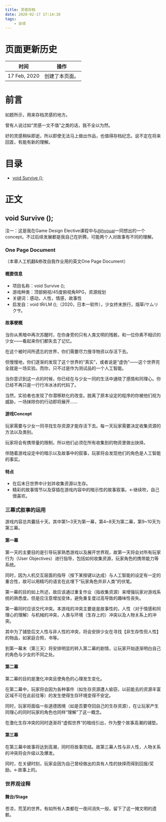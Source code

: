 ```yaml
---
title: 灵感存档
date: 2020-02-17 17:14:10
tags:
    - 杂项
---
```


# 页面更新历史

时间 | 操作
--- | ---
17 Feb, 2020 | 创建了本页面。

# 前言

如题所示，用来存档灵感的地方。

曾有人说过如“灵感一文不值”之类的话，我不全以为然。

好的灵感稍纵即逝，所以即使无法马上做出作品，也值得存档纪念。说不定在将来回首，有能有新的理解。
<!-- more -->
# 目录
* [void Survive ();](#1)

# 正文

<h2 id="1">void Survive ();</h2>

注一：这是我在Game Design Elective课程中与[@hyouai](https://www.weibo.com/407748192?refer_flag=1005055013)一同想出的一个concept。不过后续发展都是我自己在折腾，可能两个人对故事有不同的理解。

### One Page Document

（本章人工机翻&修改自我作业用的英文One Page Document）

#### 概要信息

* 项目名称：void Survive ();
* 游戏种类：顶部俯视/45度俯视角RPG，资源规划
* 关键词：感动，人性，情感，故事性
* 启发自：void tRrLM ();（2020，日本一软件），少女终末旅行，烟草/ケムリクサ。

#### 故事梗概

当你从黑暗中再次苏醒时，在你身旁的只有人类文明的残骸，和一位你素不相识的少女——看起来你们都失去了记忆。

在这个被时间所遗忘的世界，你们需要尽力搜寻物资以存活下去。

但慢慢地，你们逐渐的发现了这个世界的“真实”，或者说是“虚伪”——这个世界完全就是一场实验。而你，只不过是作为测试品的一个人工智能。

当你意识到这一点的时候，你已经在与少女一同的生活中通晓了感情和同理心。你已经不再只是一行行冷冰冰的代码了。

当然，实验者也发现了你潜移默化的改变。脱离了原本设定的程序的你被他们视为威胁，一场抹除你的行动即将展开……

#### 游戏Concept

玩家需要与少女一同寻找生存资源才能存活下去。每一天玩家需要决定收集资源的方法以及类别。

玩家将会有携带量的限制，所以他们必须在所有收集到的物资里做出抉择。

伴随着游戏设定中的暗示以及故事中的叙事，玩家将会发现他们的角色是人工智能的事实。

#### 特点

* 在后末日世界中计划并收集资源以生存。
* 精彩的故事情节以及穿插在游戏内容中的暗示性的故事叙事。←继续吹，自己很喜欢。

### 三幕式叙事的运用

游戏内容总共囊括十天。其中第1\~3天为第一幕，第4\~8天为第二幕，第9\~10天为第三幕。

#### 第一幕

第一天的主要目的是引导玩家熟悉游戏以及展开世界观，故第一天将会对所有玩家行为（User Objectives）进行指导，包括如何收集资源，玩家角色的携带能力等系统。

同时，因为人机交互层面的指导（按下某按键以达成）与人工智能的设定有一定的重合性，故可以用精巧的语言在此埋下“玩家角色并非人类”的伏笔。

第一幕的目的如上所述，故应该通过重复作业（指收集资源）来增强玩家对游戏系统的熟悉度。但是应注意增加变体，避免重复度过高导致的趣味性丧失。

第一幕同时应该交代冲突。本游戏的冲突主要是是故事性的，人性（对于情感和同理心的理解）与机械的冲突，人类与环境（生存上的）冲突以及人物关系上的冲突。

其中为了铺垫后文人性与非人性的冲突，将会安排少女在寻找【非生存性但人性】的物品，如家庭合照，书等。

到第一幕末（第三天）将安排明显的转入第二幕的剧情，让玩家开始逐渐明白自己的角色与少女的不同之处。

#### 第二幕

第二幕的目的是激化冲突且使角色的心理发生变化。

在第二幕中，玩家将会因为各种事件（如生存资源遭人偷窃，以前能去的资源丰富区域不可在此前往等）的发生使得生存环境变得不安定。

同时，玩家将面临一些道德困境（如是否要夺回自己的生存资源），在让玩家产生同理心的同时玩家的角色也同样“理解”了这一概念。

在激化生存冲突的同时逐渐将“虚假世界”的暗线引出，作为整个故事高潮的铺垫。

#### 第三幕

在第三幕中故事将达到高潮，同时将故事完结。故第三幕人性与非人性，人物关系的冲突将会升级以及爆发。

同时，在关键时刻，玩家会因为自己曾经做出的具有人性的抉择而得到回报/奖励。←故事上的。

### 世界观诠释

#### 舞台/Stage

苍凉，荒芜的世界。有如所有人类都在一夜间消失一般，留下了这一摊文明的遗骸。
